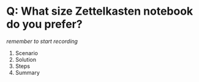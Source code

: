 # Q: What size Zettelkasten notebook do you prefer?

*remember to start recording*

1. Scenario
2. Solution
3. Steps
4. Summary

